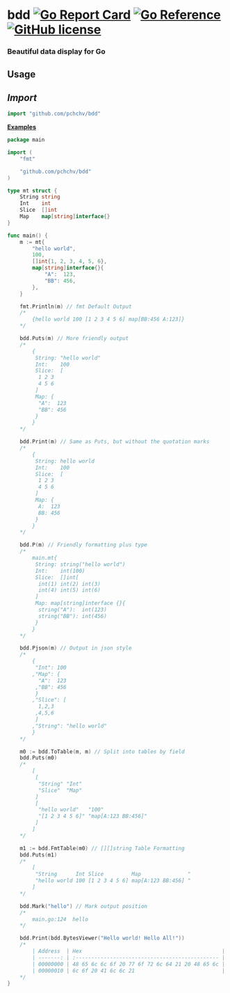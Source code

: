 # **bdd** [![Go Report Card](https://goreportcard.com/badge/github.com/pchchv/bdd)](https://goreportcard.com/report/github.com/pchchv/bdd) [![Go Reference](https://pkg.go.dev/badge/github.com/pchchv/bdd.svg)](https://pkg.go.dev/github.com/pchchv/bdd) [![GitHub license](https://img.shields.io/github/license/pchchv/bdd.svg)](https://github.com/pchchv/bdd/blob/master/LICENSE)

### **B**eautiful **d**ata **d**isplay for Go

## Usage

## *Import*
```go
import "github.com/pchchv/bdd"
```

**[Examples](https://github.com/pchchv/bdd/blob/master/examples/main.go)**

```go
package main

import (
	"fmt"

	"github.com/pchchv/bdd"
)

type mt struct {
	String string
	Int    int
	Slice  []int
	Map    map[string]interface{}
}

func main() {
	m := mt{
		"hello world",
		100,
		[]int{1, 2, 3, 4, 5, 6},
		map[string]interface{}{
			"A":  123,
			"BB": 456,
		},
	}

	fmt.Println(m) // fmt Default Output
	/*
		{hello world 100 [1 2 3 4 5 6] map[BB:456 A:123]}
	*/

	bdd.Puts(m) // More friendly output
	/*
		{
		 String: "hello world"
		 Int:    100
		 Slice:  [
		  1 2 3
		  4 5 6
		 ]
		 Map: {
		  "A":  123
		  "BB": 456
		 }
		}
	*/

	bdd.Print(m) // Same as Puts, but without the quotation marks
	/*
		{
		 String: hello world
		 Int:    100
		 Slice:  [
		  1 2 3
		  4 5 6
		 ]
		 Map: {
		  A:  123
		  BB: 456
		 }
		}
	*/

	bdd.P(m) // Friendly formatting plus type
	/*
		main.mt{
		 String: string("hello world")
		 Int:    int(100)
		 Slice:  []int[
		  int(1) int(2) int(3)
		  int(4) int(5) int(6)
		 ]
		 Map: map[string]interface {}{
		  string("A"):  int(123)
		  string("BB"): int(456)
		 }
		}
	*/

	bdd.Pjson(m) // Output in json style
	/*
		{
		 "Int": 100
		,"Map": {
		  "A":  123
		 ,"BB": 456
		 }
		,"Slice": [
		  1,2,3
		 ,4,5,6
		 ]
		,"String": "hello world"
		}
	*/

	m0 := bdd.ToTable(m, m) // Split into tables by field
	bdd.Puts(m0)
	/*
		[
		 [
		  "String" "Int"
		  "Slice"  "Map"
		 ]
		 [
		  "hello world"   "100"
		  "[1 2 3 4 5 6]" "map[A:123 BB:456]"
		 ]
		]
	*/

	m1 := bdd.FmtTable(m0) // [][]string Table Formatting
	bdd.Puts(m1)
	/*
		[
		 "String      Int Slice         Map               "
		 "hello world 100 [1 2 3 4 5 6] map[A:123 BB:456] "
		]
	*/

	bdd.Mark("hello") // Mark output position
	/*
		main.go:124  hello
	*/

	bdd.Print(bdd.BytesViewer("Hello world! Hello All!"))
	/*
		| Address  | Hex                                             | Text             |
		| -------: | :---------------------------------------------- | :--------------- |
		| 00000000 | 48 65 6c 6c 6f 20 77 6f 72 6c 64 21 20 48 65 6c | Hello world! Hel |
		| 00000010 | 6c 6f 20 41 6c 6c 21                            | lo All!          |
	*/
}
```
